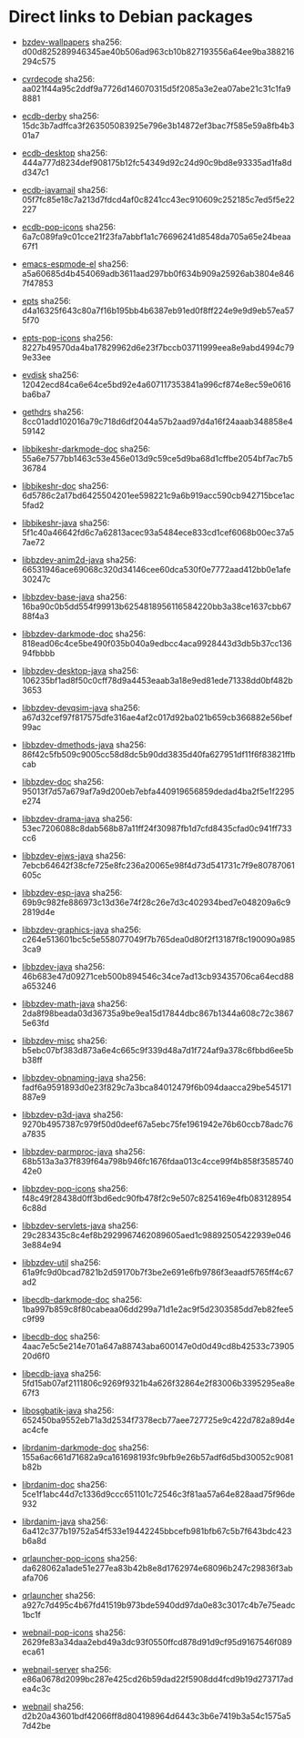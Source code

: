 # Direct links to Debian packages
 
  - [bzdev-wallpapers](./archive/pool/contrib/b/bzdev-wallpapers/bzdev-wallpapers_1.0.0_all.deb)
    sha256: d00d825289946345ae40b506ad963cb10b827193556a64ee9ba388216294c575
 
  - [cvrdecode](./archive/pool/contrib/c/cvrdecode/cvrdecode_1.2_all.deb)
    sha256: aa021f44a95c2ddf9a7726d146070315d5f2085a3e2ea07abe21c31c1fa98881
 
  - [ecdb-derby](./archive/pool/contrib/e/ecdb-derby/ecdb-derby_0.1.7_all.deb)
    sha256: 15dc3b7adffca3f263505083925e796e3b14872ef3bac7f585e59a8fb4b301a7
 
  - [ecdb-desktop](./archive/pool/contrib/e/ecdb-desktop/ecdb-desktop_0.1.7_all.deb)
    sha256: 444a777d8234def908175b12fc54349d92c24d90c9bd8e93335ad1fa8dd347c1
 
  - [ecdb-javamail](./archive/pool/contrib/e/ecdb-javamail/ecdb-javamail_0.1.7_all.deb)
    sha256: 05f7fc85e18c7a213d7fdcd4af0c8241cc43ec910609c252185c7ed5f5e22227
 
  - [ecdb-pop-icons](./archive/pool/contrib/e/ecdb-pop-icons/ecdb-pop-icons_0.1.7_all.deb)
    sha256: 6a7c089fa9c01cce21f23fa7abbf1a1c76696241d8548da705a65e24beaa67f1
 
  - [emacs-espmode-el](./archive/pool/contrib/e/emacs-espmode-el/emacs-espmode-el_1.1_all.deb)
    sha256: a5a60685d4b454069adb3611aad297bb0f634b909a25926ab3804e8467f47853
 
  - [epts](./archive/pool/contrib/e/epts/epts_1.1.31_all.deb)
    sha256: d4a16325f643c80a7f16b195bb4b6387eb91ed0f8ff224e9e9d9eb57ea575f70
 
  - [epts-pop-icons](./archive/pool/contrib/e/epts-pop-icons/epts-pop-icons_1.1.31_all.deb)
    sha256: 8227b49570da4ba17829962d6e23f7bccb03711999eea8e9abd4994c799e33ee
 
  - [evdisk](./archive/pool/contrib/e/evdisk/evdisk_1.13.1_all.deb)
    sha256: 12042ecd84ca6e64ce5bd92e4a607117353841a996cf874e8ec59e0616ba6ba7
 
  - [gethdrs](./archive/pool/contrib/g/gethdrs/gethdrs_1.1.1_all.deb)
    sha256: 8cc01add102016a79c718d6df2044a57b2aad97d4a16f24aaab348858e459142
 
  - [libbikeshr-darkmode-doc](./archive/pool/contrib/libb/libbikeshr-darkmode-doc/libbikeshr-darkmode-doc_1.4.9_all.deb)
    sha256: 55a6e7577bb1463c53e456e013d9c59ce5d9ba68d1cffbe2054bf7ac7b536784
 
  - [libbikeshr-doc](./archive/pool/contrib/libb/libbikeshr-doc/libbikeshr-doc_1.4.9_all.deb)
    sha256: 6d5786c2a17bd6425504201ee598221c9a6b919acc590cb942715bce1ac5fad2
 
  - [libbikeshr-java](./archive/pool/contrib/libb/libbikeshr-java/libbikeshr-java_1.4.9_all.deb)
    sha256: 5f1c40a46642fd6c7a62813acec93a5484ece833cd1cef6068b00ec37a57ae72
 
  - [libbzdev-anim2d-java](./archive/pool/contrib/libb/libbzdev-anim2d-java/libbzdev-anim2d-java_2.1.61_all.deb)
    sha256: 66531946ace69068c320d34146cee60dca530f0e7772aad412bb0e1afe30247c
 
  - [libbzdev-base-java](./archive/pool/contrib/libb/libbzdev-base-java/libbzdev-base-java_2.1.61_all.deb)
    sha256: 16ba90c0b5dd554f99913b6254818956116584220bb3a38ce1637cbb6788f4a3
 
  - [libbzdev-darkmode-doc](./archive/pool/contrib/libb/libbzdev-darkmode-doc/libbzdev-darkmode-doc_2.1.61_all.deb)
    sha256: 818ead06c4ce5be490f035b040a9edbcc4aca9928443d3db5b37cc13694fbbbb
 
  - [libbzdev-desktop-java](./archive/pool/contrib/libb/libbzdev-desktop-java/libbzdev-desktop-java_2.1.61_all.deb)
    sha256: 106235bf1ad8f50c0cff78d9a4453eaab3a18e9ed81ede71338dd0bf482b3653
 
  - [libbzdev-devqsim-java](./archive/pool/contrib/libb/libbzdev-devqsim-java/libbzdev-devqsim-java_2.1.61_all.deb)
    sha256: a67d32cef97f817575dfe316ae4af2c017d92ba021b659cb366882e56bef99ac
 
  - [libbzdev-dmethods-java](./archive/pool/contrib/libb/libbzdev-dmethods-java/libbzdev-dmethods-java_2.1.61_all.deb)
    sha256: 86f42c5fb509c9005cc58d8dc5b90dd3835d40fa627951df11f6f83821ffbcab
 
  - [libbzdev-doc](./archive/pool/contrib/libb/libbzdev-doc/libbzdev-doc_2.1.61_all.deb)
    sha256: 95013f7d57a679af7a9d200eb7ebfa440919656859dedad4ba2f5e1f2295e274
 
  - [libbzdev-drama-java](./archive/pool/contrib/libb/libbzdev-drama-java/libbzdev-drama-java_2.1.61_all.deb)
    sha256: 53ec7206088c8dab568b87a11ff24f30987fb1d7cfd8435cfad0c941ff733cc6
 
  - [libbzdev-ejws-java](./archive/pool/contrib/libb/libbzdev-ejws-java/libbzdev-ejws-java_2.1.61_all.deb)
    sha256: 7ebcb64642f38cfe725e8fc236a20065e98f4d73d541731c7f9e80787061605c
 
  - [libbzdev-esp-java](./archive/pool/contrib/libb/libbzdev-esp-java/libbzdev-esp-java_2.1.61_all.deb)
    sha256: 69b9c982fe886973c13d36e74f28c26e7d3c402934bed7e048209a6c92819d4e
 
  - [libbzdev-graphics-java](./archive/pool/contrib/libb/libbzdev-graphics-java/libbzdev-graphics-java_2.1.61_all.deb)
    sha256: c264e513601bc5c5e558077049f7b765dea0d80f2f13187f8c190090a9853ca9
 
  - [libbzdev-java](./archive/pool/contrib/libb/libbzdev-java/libbzdev-java_2.1.61_all.deb)
    sha256: 46b683e47d09271ceb500b894546c34ce7ad13cb93435706ca64ecd88a653246
 
  - [libbzdev-math-java](./archive/pool/contrib/libb/libbzdev-math-java/libbzdev-math-java_2.1.61_all.deb)
    sha256: 2da8f98beada03d36735a9be9ea15d17844dbc867b1344a608c72c38675e63fd
 
  - [libbzdev-misc](./archive/pool/contrib/libb/libbzdev-misc/libbzdev-misc_2.1.61_all.deb)
    sha256: b5ebc07bf383d873a6e4c665c9f339d48a7d1f724af9a378c6fbbd6ee5bb38ff
 
  - [libbzdev-obnaming-java](./archive/pool/contrib/libb/libbzdev-obnaming-java/libbzdev-obnaming-java_2.1.61_all.deb)
    sha256: fadf6a9591893d0e23f829c7a3bca84012479f6b094daacca29be545171887e9
 
  - [libbzdev-p3d-java](./archive/pool/contrib/libb/libbzdev-p3d-java/libbzdev-p3d-java_2.1.61_all.deb)
    sha256: 9270b4957387c979f50d0deef67a5ebc75fe1961942e76b60ccb78adc76a7835
 
  - [libbzdev-parmproc-java](./archive/pool/contrib/libb/libbzdev-parmproc-java/libbzdev-parmproc-java_2.1.61_all.deb)
    sha256: 68b513a3a37f839f64a798b946fc1676fdaa013c4cce99f4b858f358574042e0
 
  - [libbzdev-pop-icons](./archive/pool/contrib/libb/libbzdev-pop-icons/libbzdev-pop-icons_2.1.61_all.deb)
    sha256: f48c49f28438d0ff3bd6edc90fb478f2c9e507c8254169e4fb0831289546c88d
 
  - [libbzdev-servlets-java](./archive/pool/contrib/libb/libbzdev-servlets-java/libbzdev-servlets-java_2.1.61_all.deb)
    sha256: 29c283435c8c4ef8b2929967462089605aed1c98892505422939e0463e884e94
 
  - [libbzdev-util](./archive/pool/contrib/libb/libbzdev-util/libbzdev-util_2.1.61_all.deb)
    sha256: 61a9fc9d0bcad7821b2d59170b7f3be2e691e6fb9786f3eaadf5765ff4c67ad2
 
  - [libecdb-darkmode-doc](./archive/pool/contrib/libe/libecdb-darkmode-doc/libecdb-darkmode-doc_0.1.7_all.deb)
    sha256: 1ba997b859c8f80cabeaa06dd299a71d1e2ac9f5d2303585dd7eb82fee5c9f99
 
  - [libecdb-doc](./archive/pool/contrib/libe/libecdb-doc/libecdb-doc_0.1.7_all.deb)
    sha256: 4aac7e5c5e214e701a647a88743aba600147e0d0d49cd8b42533c7390520d6f0
 
  - [libecdb-java](./archive/pool/contrib/libe/libecdb-java/libecdb-java_0.1.7_all.deb)
    sha256: 5fd15ab07af2111806c9269f9321b4a626f32864e2f83006b3395295ea8e67f3
 
  - [libosgbatik-java](./archive/pool/contrib/libo/libosgbatik-java/libosgbatik-java_0.4.2_all.deb)
    sha256: 652450ba9552eb71a3d2534f7378ecb77aee727725e9c422d782a89d4eac4cfe
 
  - [librdanim-darkmode-doc](./archive/pool/contrib/libr/librdanim-darkmode-doc/librdanim-darkmode-doc_1.4.13_all.deb)
    sha256: 155a6ac661d71682a9ca161698193fc9bfb9e26b57adf6d5bd30052c9081b82b
 
  - [librdanim-doc](./archive/pool/contrib/libr/librdanim-doc/librdanim-doc_1.4.13_all.deb)
    sha256: 5ce1f1abc44d7c1336d9ccc651101c72546c3f81aa57a64e828aad75f96de932
 
  - [librdanim-java](./archive/pool/contrib/libr/librdanim-java/librdanim-java_1.4.13_all.deb)
    sha256: 6a412c377b19752a54f533e19442245bbcefb981bfb67c5b7f643bdc423b6a8d
 
  - [qrlauncher-pop-icons](./archive/pool/contrib/q/qrlauncher-pop-icons/qrlauncher-pop-icons_1.14_all.deb)
    sha256: da628062a1ade51e277ea83b42b8e8d1762974e68096b247c29836f3abafa706
 
  - [qrlauncher](./archive/pool/contrib/q/qrlauncher/qrlauncher_1.14_all.deb)
    sha256: a927c7d495c4b67fd41519b973bde5940dd97da0e83c3017c4b7e75eadc1bc1f
 
  - [webnail-pop-icons](./archive/pool/contrib/w/webnail-pop-icons/webnail-pop-icons_1.6.27_all.deb)
    sha256: 2629fe83a34daa2ebd49a3dc93f0550ffcd878d91d9cf95d9167546f089eca61
 
  - [webnail-server](./archive/pool/contrib/w/webnail-server/webnail-server_1.6.27_all.deb)
    sha256: e86a0678d2099bc287e425cd26b59dad22f5908dd4fcd9b19d273717adea4c3c
 
  - [webnail](./archive/pool/contrib/w/webnail/webnail_1.6.27_all.deb)
    sha256: d2b20a43601bdf42066ff8d804198964d6443c3b6e7419b3a54c1575a57d42be

